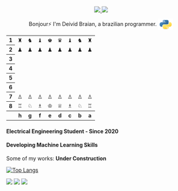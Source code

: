 ### 
<p align="center">
    <a href="https://www.linkedin.com/in/deividsmarzaro/">
    <img src="https://img.shields.io/badge/LinkedIn-307cc5?style=for-the-badge&logo=linkedin&logoColor=white"/>
    </a>
    <img src="https://komarev.com/ghpvc/?username=braiansmarzaro&style=for-the-badge"/>
</p>


<p align="center">
    Bonjour⚡ I'm Deivid Braian, a brazilian programmer.
    <a href = "https://www.codewars.com/users/BraianSmarzaro" target="_blank">
    <img align="center" alt="Braian-Python" height="30" width="40" src="https://raw.githubusercontent.com/devicons/devicon/master/icons/python/python-original.svg"/>
    </a>
</p>

<body>
    <table class="chess-board" align="center">
        <tbody>
            <tr>
                <th>1</th>
                <td class="light">♜</td>
                <td class="dark">♞</td>
                <td class="light">♝</td>
                <td class="dark">♚</td>
                <td class="light">♛</td>
                <td class="dark">♝</td>
                <td class="light">♞</td>
                <td class="dark">♜</td>
            </tr>
            <tr>
                <th>2</th>
                <td class="dark">♟</td>
                <td class="light">♟</td>
                <td class="dark">♟</td>
                <td class="light">♟</td>
                <td class="dark">♟</td>
                <td class="light">♟</td>
                <td class="dark">♟</td>
                <td class="light">♟</td>
            </tr>
            <tr>
                <th>3</th>
                <td class="light"></td>
                <td class="dark"></td>
                <td class="light"></td>
                <td class="dark"></td>
                <td class="light"></td>
                <td class="dark"></td>
                <td class="light"></td>
                <td class="dark"></td>
            </tr>
            <tr>
                <th>4</th>
                <td class="dark"></td>
                <td class="light"></td>
                <td class="dark"></td>
                <td class="light"></td>
                <td class="dark"></td>
                <td class="light"></td>
                <td class="dark"></td>
                <td class="light"></td>
            </tr>
            <tr>
                <th>5</th>
                <td class="light"></td>
                <td class="dark"></td>
                <td class="light"></td>
                <td class="dark"></td>
                <td class="light"></td>
                <td class="dark"></td>
                <td class="light"></td>
                <td class="dark"></td>
            </tr>
            <tr>
                <th>6</th>
                <td class="dark"></td>
                <td class="light"></td>
                <td class="dark"></td>
                <td class="light"></td>
                <td class="dark"></td>
                <td class="light"></td>
                <td class="dark"></td>
                <td class="light"></td>
            </tr>
            <tr>
                <th>7</th>
                <td class="light">♙</td>
                <td class="dark">♙</td>
                <td class="light">♙</td>
                <td class="dark">♙</td>
                <td class="light">♙</td>
                <td class="dark">♙</td>
                <td class="light">♙</td>
                <td class="dark">♙</td>
            </tr>
            <tr>
                <th>8</th>
                <td class="dark">♖</td>
                <td class="light">♘</td>
                <td class="dark">♗</td>
                <td class="light">♔</td>
                <td class="dark">♕</td>
                <td class="light">♗</td>
                <td class="dark">♘</td>
                <td class="light">♖</td>
            </tr>
            <tr>
                <th></th>
                <th>h</th>
                <th>g</th>
                <th>f</th>
                <th>e</th>
                <th>d</th>
                <th>c</th>
                <th>b</th>
                <th>a</th>
            </tr>
        </tbody>
    </table>
</body>

#### Electrical Engineering Student - Since 2020

#### Developing Machine Learning Skills

Some of my works:
****Under Construction****

[![Top Langs](https://github-readme-stats.vercel.app/api/top-langs/?username=braiansmarzaro&layout=compact)](https://github.com/braiansmarzaro/github-readme-stats)

<div>
  <a href="https://instagram.com/deivid.chess" target="_blank"><img src="https://img.shields.io/badge/-Instagram-%23E4405F?style=for-the-badge&logo=instagram&logoColor=white" target="_blank"></a>
 	<a href="https://www.twitch.tv/deividchess" target="_blank"><img src="https://img.shields.io/badge/Twitch-9146FF?style=for-the-badge&logo=twitch&logoColor=white" target="_blank"></a>
  <a href = "mailto:deividbraian5@gmail.com"><img src="https://img.shields.io/badge/-Gmail-%23333?style=for-the-badge&logo=gmail&logoColor=white" target="_blank"></a>
 
</div>

<!--

Here are some ideas to get you started:

- 🔭 I’m currently working on ...
- 🌱 I’m currently learning ...
- 👯 I’m looking to collaborate on ...
- 🤔 I’m looking for help with ...
- 💬 Ask me about ...
- 📫 How to reach me: ...
- 😄 Pronouns: ...
- ⚡ Fun fact: ...
-->

